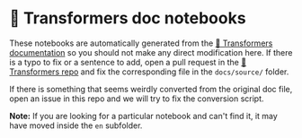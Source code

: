 # 🤗 Transformers doc notebooks

These notebooks are automatically generated from the [🤗 Transformers documentation](https://huggingface.co/transformers/)
so you should not make any direct modification here. If there is a typo to fix or a sentence to add, open a pull
request in the [🤗 Transformers repo](https://github.com/huggingface/transformers) and fix the corresponding file in
the `docs/source/` folder.

If there is something that seems weirdly converted from the original doc file, open an issue in this repo and we will
try to fix the conversion script.

**Note:** If you are looking for a particular notebook and can't find it, it may have moved inside the `en` subfolder.
